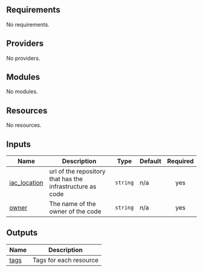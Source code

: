 ## Requirements

No requirements.

## Providers

No providers.

## Modules

No modules.

## Resources

No resources.

## Inputs

| Name | Description | Type | Default | Required |
|------|-------------|------|---------|:--------:|
| <a name="input_iac_location"></a> [iac\_location](#input\_iac\_location) | url of the repository that has the infrastructure as code | `string` | n/a | yes |
| <a name="input_owner"></a> [owner](#input\_owner) | The name of the owner of the code | `string` | n/a | yes |

## Outputs

| Name | Description |
|------|-------------|
| <a name="output_tags"></a> [tags](#output\_tags) | Tags for each resource |
